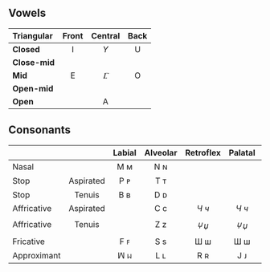 ## Vowels

| Triangular    | Front | Central | Back  |
| :---          | :---: | :---:   | :---: |
| **Closed**    | I     |   *Y*   |     U |
| **Close-mid** |       |         |       |
| **Mid**       |   E   |   *Ⳟ*   |   O   |
| **Open-mid**  |       |         |       |
| **Open**      |       |    A    |       |

## Consonants

|             |         | Labial | Alveolar | Retroflex | Palatal | Velar |
| :---        | :---:   | :---:  | :---:    | :---:     | :---:   | :---: |
| Nasal       |         |  Ϻ ᴍ   |   N ɴ    |           |         |  И ᴎ  |   
| Stop        |Aspirated|  P ᴘ   |   T ᴛ    |           |         |  Κ κ  |
| Stop        | Tenuis  |  B ʙ   |   D ᴅ    |           |         |  Ԍ ԍ  |
| Affricative |Aspirated|        |   C c    |   *Ч ч*   |  *Ч ч*  |       |
| Affricative | Tenuis  |        |   Z z    |   *🝘 џ*   |  *🝘 џ*  |       |
| Fricative   |         |  F ꜰ   |   S s    |    Ш ш    |   Ш ш   |       |
| Approximant |         |  ꟽ ᥕ  |   L ʟ    |    R ʀ    |   J ᴊ   |  H н  |
